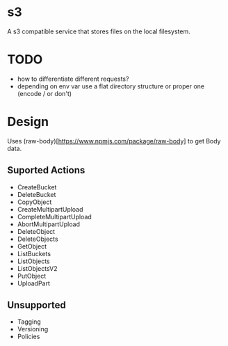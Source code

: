 # s3

A s3 compatible service that stores files on the local filesystem.

# TODO
- how to differentiate different requests?
- depending on env var use a flat directory structure or proper one (encode / or don't)

# Design
Uses (raw-body)[https://www.npmjs.com/package/raw-body] to get Body data.

## Suported Actions
- CreateBucket
- DeleteBucket
- CopyObject
- CreateMultipartUpload
- CompleteMultipartUpload
- AbortMultipartUpload
- DeleteObject
- DeleteObjects
- GetObject
- ListBuckets
- ListObjects
- ListObjectsV2
- PutObject
- UploadPart

## Unsupported
- Tagging
- Versioning
- Policies